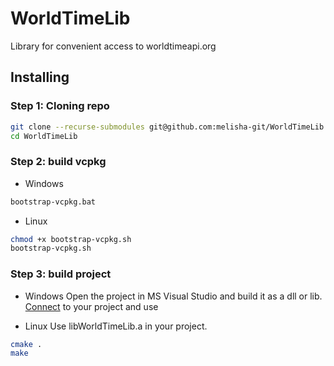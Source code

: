 # WorldTimeLib
Library for convenient access to worldtimeapi.org
## Installing

### Step 1: Cloning repo

```sh
git clone --recurse-submodules git@github.com:melisha-git/WorldTimeLib.git
cd WorldTimeLib
```

### Step 2: build vcpkg

* Windows
```sh
bootstrap-vcpkg.bat
```
* Linux
```sh
chmod +x bootstrap-vcpkg.sh
bootstrap-vcpkg.sh
```

### Step 3: build project

* Windows
Open the project in MS Visual Studio and build it as a dll or lib. <a href="https://learn.microsoft.com/ru-ru/cpp/build/walkthrough-creating-and-using-a-dynamic-link-library-cpp?view=msvc-170#to-add-the-dll-header-to-your-include-path">Connect</a> to your project and use

* Linux
Use libWorldTimeLib.a in your project.

```sh
cmake .
make
```

